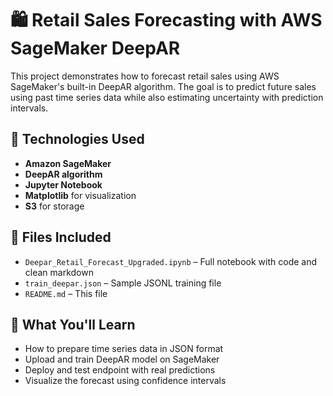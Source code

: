 # 🛍️ Retail Sales Forecasting with AWS SageMaker DeepAR

This project demonstrates how to forecast retail sales using AWS SageMaker's built-in DeepAR algorithm. The goal is to predict future sales using past time series data while also estimating uncertainty with prediction intervals.

## 🔧 Technologies Used
- **Amazon SageMaker**
- **DeepAR algorithm**
- **Jupyter Notebook**
- **Matplotlib** for visualization
- **S3** for storage

## 📁 Files Included
- `Deepar_Retail_Forecast_Upgraded.ipynb` – Full notebook with code and clean markdown
- `train_deepar.json` – Sample JSONL training file
- `README.md` – This file

## 🚀 What You'll Learn
- How to prepare time series data in JSON format
- Upload and train DeepAR model on SageMaker
- Deploy and test endpoint with real predictions
- Visualize the forecast using confidence intervals

